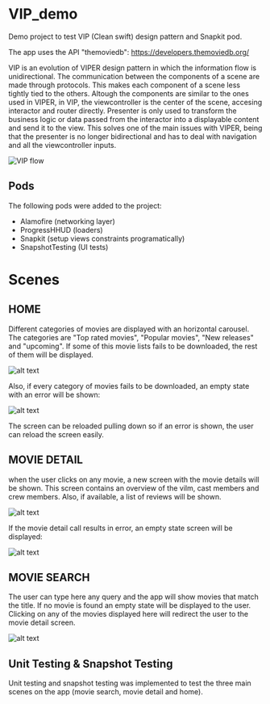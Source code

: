 # VIP_demo

Demo project to test VIP (Clean swift) design pattern and Snapkit pod.

The app uses the API "themoviedb":
https://developers.themoviedb.org/


VIP is an evolution of VIPER design pattern in which the information flow is unidirectional.
The communication between the components of a scene are made through protocols. This makes each component of a scene less tightly tied to the others. Altough the components are similar to the ones used in VIPER, in VIP, the viewcontroller is the center of the scene, accesing interactor and router directly. Presenter is only used to transform the business logic or data passed from the interactor into a displayable content and send it to the view. This solves one of the main issues with VIPER, being that the presenter is no longer bidirectional and has to deal with navigation and all the viewcontroller inputs. 

![VIP flow](https://miro.medium.com/max/700/0*Q2qPUtCiefnnjdVI)

## Pods

The following pods were added to the project:

- Alamofire (networking layer)
- ProgressHHUD (loaders)
- Snapkit  (setup views constraints programatically)
- SnapshotTesting (UI tests)


# Scenes

## HOME 
Different categories of movies are displayed with an horizontal carousel. The categories are "Top rated movies", "Popular movies", "New releases" and "upcoming". If some of this movie lists fails to be downloaded, the rest of them will be displayed.

![alt text](https://i.imgur.com/5x5PAak.png)

Also, if every category of movies fails to be downloaded, an empty state with an error will be shown:

![alt text](https://i.imgur.com/QoPtbaB.png)

The screen can be reloaded pulling down so if an error is shown, the user can reload the screen easily.

## MOVIE DETAIL
when the user clicks on any movie, a new screen with the movie details will be shown. This screen contains an overview of the vilm, cast members and crew members. Also, if available, a list of reviews will be shown.

![alt text](https://i.imgur.com/9kT14S7.png)

If the movie detail call results in error, an empty state screen will be displayed:

![alt text](https://i.imgur.com/L6dLf0f.png)

## MOVIE SEARCH 
The user can type here any query and the app will show movies that match the title. If no movie is found an empty state will be displayed to the user.
Clicking on any of the movies displayed here will redirect the user to the movie detail screen.

![alt text](https://i.imgur.com/yr9fSAL.png)

## Unit Testing & Snapshot Testing

Unit testing and snapshot testing was implemented to test the three main scenes on the app (movie search, movie detail and home).


